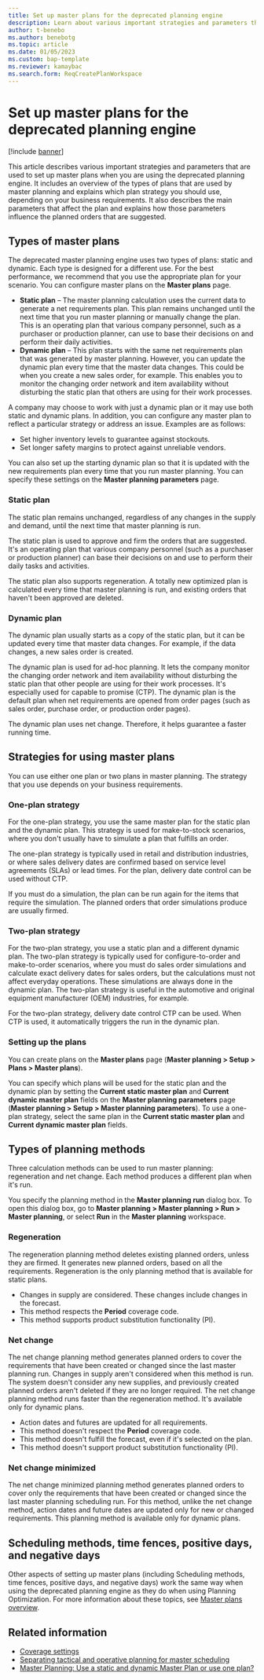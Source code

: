 ```yaml
---
title: Set up master plans for the deprecated planning engine
description: Learn about various important strategies and parameters that are used to set up master plans when you are using the deprecated planning engine.
author: t-benebo
ms.author: benebotg
ms.topic: article
ms.date: 01/05/2023
ms.custom: bap-template
ms.reviewer: kamaybac
ms.search.form: ReqCreatePlanWorkspace
---
```


# Set up master plans for the deprecated planning engine

[!include [banner](../includes/banner.md)]

This article describes various important strategies and parameters that are used to set up master plans when you are using the deprecated planning engine. It includes an overview of the types of plans that are used by master planning and explains which plan strategy you should use, depending on your business requirements. It also describes the main parameters that affect the plan and explains how those parameters influence the planned orders that are suggested.

## Types of master plans

The deprecated master planning engine uses two types of plans: static and dynamic. Each type is designed for a different use. For the best performance, we recommend that you use the appropriate plan for your scenario. You can configure master plans on the **Master plans** page.

- **Static plan** – The master planning calculation uses the current data to generate a net requirements plan. This plan remains unchanged until the next time that you run master planning or manually change the plan. This is an operating plan that various company personnel, such as a purchaser or production planner, can use to base their decisions on and perform their daily activities.
- **Dynamic plan** – This plan starts with the same net requirements plan that was generated by master planning. However, you can update the dynamic plan every time that the master data changes. This could be when you create a new sales order, for example. This enables you to monitor the changing order network and item availability without disturbing the static plan that others are using for their work processes.

A company may choose to work with just a dynamic plan or it may use both static and dynamic plans. In addition, you can configure any master plan to reflect a particular strategy or address an issue. Examples are as follows:

- Set higher inventory levels to guarantee against stockouts.
- Set longer safety margins to protect against unreliable vendors.

You can also set up the starting dynamic plan so that it is updated with the new requirements plan every time that you run master planning. You can specify these settings on the **Master planning parameters** page.

### Static plan

The static plan remains unchanged, regardless of any changes in the supply and demand, until the next time that master planning is run.

The static plan is used to approve and firm the orders that are suggested. It's an operating plan that various company personnel (such as a purchaser or production planner) can base their decisions on and use to perform their daily tasks and activities.

The static plan also supports regeneration. A totally new optimized plan is calculated every time that master planning is run, and existing orders that haven't been approved are deleted.

### Dynamic plan

The dynamic plan usually starts as a copy of the static plan, but it can be updated every time that master data changes. For example, if the data changes, a new sales order is created.

The dynamic plan is used for ad-hoc planning. It lets the company monitor the changing order network and item availability without disturbing the static plan that other people are using for their work processes. It's especially used for capable to promise (CTP). The dynamic plan is the default plan when net requirements are opened from order pages (such as sales order, purchase order, or production order pages).

The dynamic plan uses net change. Therefore, it helps guarantee a faster running time.

## Strategies for using master plans

You can use either one plan or two plans in master planning. The strategy that you use depends on your business requirements.

### One-plan strategy

For the one-plan strategy, you use the same master plan for the static plan and the dynamic plan. This strategy is used for make-to-stock scenarios, where you don't usually have to simulate a plan that fulfills an order.

The one-plan strategy is typically used in retail and distribution industries, or where sales delivery dates are confirmed based on service level agreements (SLAs) or lead times. For the plan, delivery date control can be used without CTP.

If you must do a simulation, the plan can be run again for the items that require the simulation. The planned orders that order simulations produce are usually firmed.

### Two-plan strategy

For the two-plan strategy, you use a static plan and a different dynamic plan. The two-plan strategy is typically used for configure-to-order and make-to-order scenarios, where you must do sales order simulations and calculate exact delivery dates for sales orders, but the calculations must not affect everyday operations. These simulations are always done in the dynamic plan. The two-plan strategy is useful in the automotive and original equipment manufacturer (OEM) industries, for example.

For the two-plan strategy, delivery date control CTP can be used. When CTP is used, it automatically triggers the run in the dynamic plan.

### Setting up the plans

You can create plans on the **Master plans** page (**Master planning \> Setup \> Plans \> Master plans**).

You can specify which plans will be used for the static plan and the dynamic plan by setting the **Current static master plan** and **Current dynamic master plan** fields on the **Master planning parameters** page (**Master planning \> Setup \> Master planning parameters**). To use a one-plan strategy, select the same plan in the **Current static master plan** and **Current dynamic master plan** fields.

## Types of planning methods

Three calculation methods can be used to run master planning: regeneration and net change. Each method produces a different plan when it's run.

You specify the planning method in the **Master planning run** dialog box. To open this dialog box, go to **Master planning \> Master planning \> Run \> Master planning**, or select **Run** in the **Master planning** workspace.

### Regeneration

The regeneration planning method deletes existing planned orders, unless they are firmed. It generates new planned orders, based on all the requirements. Regeneration is the only planning method that is available for static plans.

- Changes in supply are considered. These changes include changes in the forecast.
- This method respects the **Period** coverage code.
- This method supports product substitution functionality (PI).

### Net change

The net change planning method generates planned orders to cover the requirements that have been created or changed since the last master planning run. Changes in supply aren't considered when this method is run. The system doesn't consider any new supplies, and previously created planned orders aren't deleted if they are no longer required. The net change planning method runs faster than the regeneration method. It's available only for dynamic plans.

- Action dates and futures are updated for all requirements.
- This method doesn't respect the **Period** coverage code.
- This method doesn't fulfill the forecast, even if it's selected on the plan.
- This method doesn't support product substitution functionality (PI).

### Net change minimized

The net change minimized planning method generates planned orders to cover only the requirements that have been created or changed since the last master planning scheduling run. For this method, unlike the net change method, action dates and future dates are updated only for new or changed requirements. This planning method is available only for dynamic plans.

## Scheduling methods, time fences, positive days, and negative days

Other aspects of setting up master plans (including Scheduling methods, time fences, positive days, and negative days) work the same way when using the deprecated planning engine as they do when using Planning Optimization. For more information about these topics, see [Master plans overview](master-plans.md).

## Related information

- [Coverage settings](coverage-settings.md)
- [Separating tactical and operative planning for master scheduling](https://community.dynamics.com/ax/b/dynamicsaxmanufacturingrdteamblog/posts/separating-tactical-and-operative-planning-for-master-scheduling)
- [Master Planning: Use a static and dynamic Master Plan or use one plan?](https://community.dynamics.com/ax/b/msdynaxlessonslearned/archive/2014/01/16/master-planning-use-a-static-and-dynamic-master-plan-or-use-one-plan)

